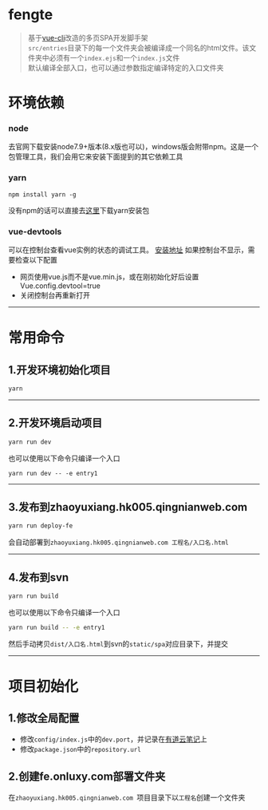 # fengte

> 基于[vue-cli](https://github.com/vuejs/vue-cli)改造的多页SPA开发脚手架  
> `src/entries`目录下的每一个文件夹会被编译成一个同名的html文件。该文件夹中必须有一个`index.ejs`和一个`index.js`文件  
> 默认编译全部入口，也可以通过参数指定编译特定的入口文件夹  



# 环境依赖

### node
去官网下载安装node7.9+版本(8.x版也可以)，windows版会附带npm。这是一个包管理工具，我们会用它来安装下面提到的其它依赖工具

### yarn

```
npm install yarn -g
```
没有npm的话可以直接去[这里](https://yarnpkg.com/en/docs/install)下载yarn安装包

### vue-devtools

可以在控制台查看vue实例的状态的调试工具。
[安装地址](https://chrome.google.com/webstore/detail/nhdogjmejiglipccpnnnanhbledajbpd)
如果控制台不显示，需要检查以下配置
* 网页使用vue.js而不是vue.min.js，或在刚初始化好后设置Vue.config.devtool=true
* 关闭控制台再重新打开

----
















# 常用命令
## 1.开发环境初始化项目
``` bash
yarn
```

----
## 2.开发环境启动项目
``` bash
yarn run dev
```
也可以使用以下命令只编译一个入口
```
yarn run dev -- -e entry1
```

----

## 3.发布到zhaoyuxiang.hk005.qingnianweb.com 
``` bash
yarn run deploy-fe
```
会自动部署到`zhaoyuxiang.hk005.qingnianweb.com 工程名/入口名.html`

----

## 4.发布到svn
``` bash
yarn run build
```
也可以使用以下命令只编译一个入口
``` bash
yarn run build -- -e entry1
```
然后手动拷贝`dist/入口名.html`到svn的`static/spa`对应目录下，并提交

----















# 项目初始化
## 1.修改全局配置
* 修改`config/index.js`中的`dev.port`，并记录在[有道云笔记](http://note.youdao.com/noteshare?id=c3f783b3d8cca3d54fc0c6a7d3cae2d7&sub=0D5DB59F4DEF4CA7B2654D44E00928E1)上
* 修改`package.json`中的`repository.url`


## 2.创建fe.onluxy.com部署文件夹
在`zhaoyuxiang.hk005.qingnianweb.com `项目目录下以`工程名`创建一个文件夹
